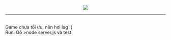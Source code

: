 <p align="center">
  <img src="https://i.imgur.com/eyFNDzH.png">
</p>
<hr>
<br>
Game chưa tối ưu, nên hơi lag :(<br>
Run: Gõ >node server.js và test
